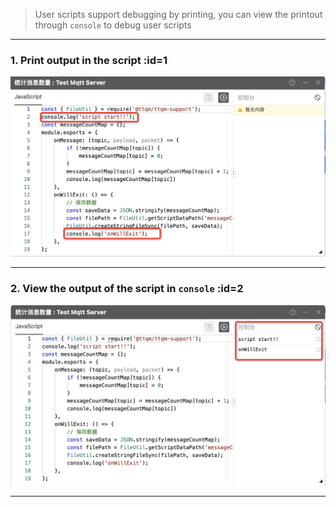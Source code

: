 > User scripts support debugging by printing, you can view the printout through `console` to debug user scripts

---

### 1. Print output in the script :id=1

![Output in script](_media/debug/1.jpg ':size=600')

---

### 2. View the output of the script in `console` :id=2

![View in console](_media/debug/2.jpg ':size=600')

---
